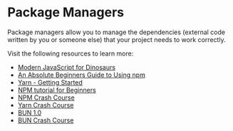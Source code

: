 # Package Managers

Package managers allow you to manage the dependencies (external code written by you or someone else) that your project needs to work correctly.

Visit the following resources to learn more:

- [Modern JavaScript for Dinosaurs](https://peterxjang.com/blog/modern-javascript-explained-for-dinosaurs.html)
- [An Absolute Beginners Guide to Using npm](https://nodesource.com/blog/an-absolute-beginners-guide-to-using-npm/)
- [Yarn - Getting Started](https://yarnpkg.com/en/docs/getting-started)
- [NPM tutorial for Beginners](https://www.youtube.com/watch?v=2V1UUhBJ62Y)
- [NPM Crash Course](https://www.youtube.com/watch?v=jHDhaSSKmB0)
- [Yarn Crash Course](https://www.youtube.com/watch?v=g9_6KmiBISk)
- [BUN 1.0](https://bun.sh/)
- [BUN Crash Course](https://www.youtube.com/watch?v=U4JVw8K19uY&t=190s)
